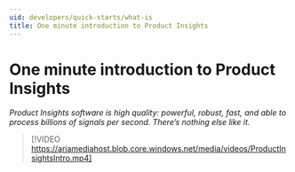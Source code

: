 ```yaml
---
uid: developers/quick-starts/what-is
title: One minute introduction to Product Insights
---
```


# One minute introduction to Product Insights 

_Product Insights software is high quality: powerful, robust, fast, and able to process billions of signals per second. There’s nothing else like it._

> [!VIDEO https://ariamediahost.blob.core.windows.net/media/videos/ProductInsightsIntro.mp4]



